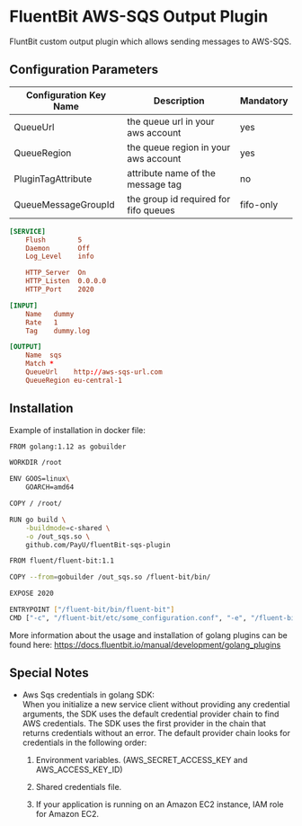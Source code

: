 # FluentBit AWS-SQS Output Plugin

FluntBit custom output plugin which allows sending messages to AWS-SQS.

## Configuration Parameters

| Configuration Key Name | Description                           | Mandatory |
| ---------------------- | ------------------------------------- | --------- |
| QueueUrl               | the queue url in your aws account     | yes       |
| QueueRegion            | the queue region in your aws account  | yes       |
| PluginTagAttribute     | attribute name of the message tag     | no        |
| QueueMessageGroupId    | the group id required for fifo queues | fifo-only |

```conf
[SERVICE]
    Flush        5
    Daemon       Off
    Log_Level    info

    HTTP_Server  On
    HTTP_Listen  0.0.0.0
    HTTP_Port    2020

[INPUT]
    Name   dummy
    Rate   1
    Tag    dummy.log

[OUTPUT]
    Name  sqs
    Match *
    QueueUrl    http://aws-sqs-url.com
    QueueRegion eu-central-1
```

## Installation

Example of installation in docker file:  

```bash
FROM golang:1.12 as gobuilder

WORKDIR /root

ENV GOOS=linux\
    GOARCH=amd64

COPY / /root/

RUN go build \
    -buildmode=c-shared \
    -o /out_sqs.so \
    github.com/PayU/fluentBit-sqs-plugin

FROM fluent/fluent-bit:1.1

COPY --from=gobuilder /out_sqs.so /fluent-bit/bin/

EXPOSE 2020

ENTRYPOINT ["/fluent-bit/bin/fluent-bit"]
CMD ["-c", "/fluent-bit/etc/some_configuration.conf", "-e", "/fluent-bit/bin/fluentBit-sqs-plugin.so"]
```

More information about the usage and installation of golang plugins can be found here: https://docs.fluentbit.io/manual/development/golang_plugins 

## Special Notes

- Aws Sqs credentials in golang SDK: </br> When you initialize a new service client without providing any credential arguments, the SDK uses the default credential provider chain to find AWS credentials. The SDK uses the first provider in the chain that returns credentials without an error. The default provider chain looks for credentials in the following order:

     1) Environment variables. (AWS_SECRET_ACCESS_KEY and AWS_ACCESS_KEY_ID)

     2) Shared credentials file.

     3) If your application is running on an Amazon EC2 instance, IAM role for Amazon EC2.
